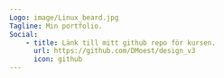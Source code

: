 ```yaml
---
Logo: image/Linux_beard.jpg
Tagline: Min portfolio.
Social:
    - title: Länk till mitt github repo för kursen.
      url: https://github.com/DMoest/design_v3
      icon: github
---
```

